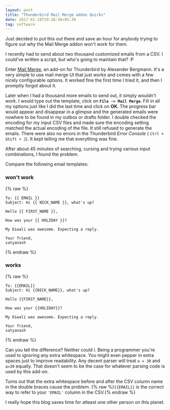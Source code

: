 ```yaml
---
layout: post
title: "Thunderbird Mail Merge addon Quirks"
date: 2017-01-18T19:28:56+05:30
tag: software
---
```


Just decided to put this out there and save an hour for anybody trying to figure out why the Mail Merge addon won't work for them.

I recently had to send about two thousand customized emails from a CSV. 
I could've written a script, but who's going to maintain that? :P

Enter [Mail Merge](https://addons.mozilla.org/en-us/thunderbird/addon/mail-merge/), an add-on for Thunderbird by Alexander Bergmann.
It's a very simple to use mail merge UI that just works and comes with a few nicely configurable options.
It worked fine the first time I tried it, and then I promptly forgot about it.

Later when I had a thousand more emails to send out, it simply wouldn't work.
I would type out the template, click on **`File -> Mail Merge`**. Fill in all my options just like I did the last time and click on **OK**.
The progress bar would appear and disappear in a glimpse and the generated emails were nowhere to be found in my outbox or drafts folder.
I double checked the encoding for my input CSV files and made sure the encoding setting matched the actual encoding of the file.
It still refused to generate the emails.
There were also no errors in the Thunderbird *Error Console* ( `Ctrl + Shift + J`).
It kept telling me that everything was fine.

After about 45 minutes of searching, cursing and trying various input combinations, I found the problem.

Compare the following email templates:

### won't work
{% raw %}
~~~
To: {{ EMAIL }}
Subject: Hi {{ NICK_NAME }}, what's up?

Hello {{ FIRST_NAME }},

How was your {{ HOLIDAY }}?

My Diwali was awesome. Expecting a reply.

Your friend,
satyanash
~~~
{% endraw %}

### works
{% raw %}
~~~
To: {{EMAIL}}
Subject: Hi {{NICK_NAME}}, what's up?

Hello {{FIRST_NAME}},

How was your {{HOLIDAY}}?

My Diwali was awesome. Expecting a reply.

Your friend,
satyanash
~~~
{% endraw %}

Can you tell the difference?
Neither could I. Being a programmer you're used to ignoring any extra whitespace.
You might even pepper in extra spaces just to improve readability.
Any decent parser will treat `a = 30` and `a=30` equally.
That doesn't seem to be the case for whatever parsing code is used by this add-on.

Turns out that the extra whitespace before and after the CSV column name in the double braces cause the problem.
{% raw %}`{{EMAIL}}` is the correct way to refer to your `'EMAIL'` column in the CSV.{% endraw %}

I really hope this blog saves time for atleast one other person on this planet.
